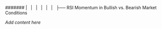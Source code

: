####### |   |   |   |   |   |   ├── RSI Momentum in Bullish vs. Bearish Market Conditions

*Add content here*